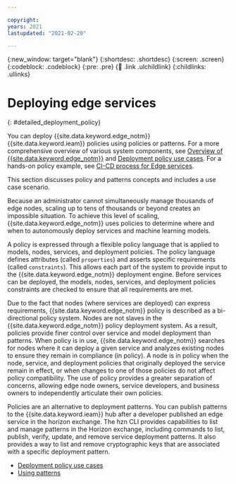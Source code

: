 ```yaml
---

copyright:
years: 2021
lastupdated: "2021-02-20"

---
```


{:new_window: target="blank"}
{:shortdesc: .shortdesc}
{:screen: .screen}
{:codeblock: .codeblock}
{:pre: .pre}
{:child: .link .ulchildlink}
{:childlinks: .ullinks}

# Deploying edge services
{: #detailed_deployment_policy}

You can deploy {{site.data.keyword.edge_notm}} {{site.data.keyword.ieam}} policies using policies or patterns. For a more comprehensive overview of various system components, see [Overview of {{site.data.keyword.edge_notm}}](../getting_started/overview_oh.html) and [Deployment policy use cases](policy_user_cases.md). For a hands-on policy example, see [CI-CD process for Edge services](../developing/cicd_process.md).

This section discusses policy and patterns concepts and includes a use case scenario.

Because an administrator cannot simultaneously manage thousands of edge nodes, scaling up to tens of thousands or beyond creates an impossible situation. To achieve this level of scaling, {{site.data.keyword.edge_notm}} uses policies to determine where and when to autonomously deploy services and machine learning models. 

A policy is expressed through a flexible policy language that is applied to models, nodes, services, and deployment policies. The policy language defines attributes (called `properties`) and asserts specific requirements (called `constraints`). This allows each part of the system to provide input to the {{site.data.keyword.edge_notm}} deployment engine. Before services can be deployed, the models, nodes, services, and deployment policies constraints are checked to ensure that all requirements are met.

Due to the fact that nodes (where services are deployed) can express requirements, {{site.data.keyword.edge_notm}} policy is described as a bi-directional policy system. Nodes are not slaves in the {{site.data.keyword.edge_notm}} policy deployment system. As a result, policies provide finer control over service and model deployment than patterns. When policy is in use, {{site.data.keyword.edge_notm}} searches for nodes where it can deploy a given service and analyzes existing nodes to ensure they remain in compliance (in policy). A node is in policy when the node, service, and deployment policies that originally deployed the service remain in effect, or when changes to one of those policies do not affect policy compatibility. The use of policy provides a greater separation of concerns, allowing edge node owners, service developers, and business owners to independently articulate their own policies.

Policies are an alternative to deployment patterns. You can publish patterns to the {{site.data.keyword.ieam}} hub after a developer published an edge service in the horizon exchange. The hzn CLI provides capabilities to list and manage patterns in the Horizon exchange, including commands to list, publish, verify, update, and remove service deployment patterns. It also provides a way to list and remove cryptographic keys that are associated with a specific deployment pattern.

* [Deployment policy use cases](policy_user_cases.md)
* [Using patterns](using_patterns.md)
